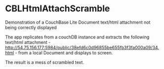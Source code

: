CBLHtmlAttachScramble
=====================

Demonstration of a CouchBase Lite Document text/html attachment not being correctly displayed

The app replicates from a couchDB instance and extracts the following text/html attachment - 
http://54.75.156.177:5984/public/38efd6c0d96855be655fb3f3fa000a09/34.html - from a local Document
and displays to screen.

The result is a mess of scrambled text.
